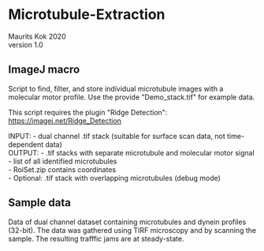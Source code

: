 # Microtubule-Extraction
 
Maurits Kok 2020  
version 1.0

## ImageJ macro

Script to find, filter, and store individual microtubule images with a molecular motor 
profile. Use the provide "Demo_stack.tif" for example data.

This script requires the plugin "Ridge Detection": https://imagej.net/Ridge_Detection  

INPUT: 	- dual channel .tif stack (suitable for surface scan data, not time-dependent data)    
OUTPUT: - .tif stacks with separate microtubule and molecular motor signal   
	- list of all identified microtubules  
	- RoiSet.zip contains coordinates  
	- Optional: .tif stack with overlapping microtubules (debug mode)

## Sample data
Data of dual channel dataset containing microtubules and dynein profiles (32-bit). 
The data was gathered using TIRF microscopy and by scanning the sample. 
The resulting trafffic jams are at steady-state. 
